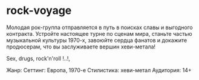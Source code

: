 # rock-voyage

Молодая рок-группа отправляется в путь в поисках славы и выгодного контракта. Устройте настоящее турне по сценам мира, станьте частью музыкальной культуры 1970-х, завоюйте сердца фанатов и докажите продюсерам, что вы заслуживаете вершин хеви-метала!

Sex, drugs, rock'n'roll !..!,

Жанр: 
Сеттинг: Европа, 1970-е
Стилистика: хеви-метал
Аудитория: 14+
